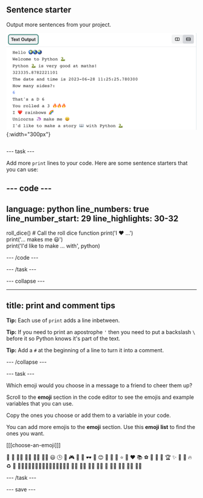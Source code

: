 ## Sentence starter

<div style="display: flex; flex-wrap: wrap">
<div style="flex-basis: 200px; flex-grow: 1; margin-right: 15px;">
Output more sentences from your project.
</div>
<div>

![Some new print lines in the code editor output area with emoji and text sentences.](images/sentence_starter.png){:width="300px"} 

</div>
</div>

--- task ---

Add more `print` lines to your code. Here are some sentence starters that you can use:

--- code ---
---
language: python
line_numbers: true
line_number_start: 29
line_highlights: 30-32
---

roll_dice()  # Call the roll dice function
print('I ❤️ ...')   
print('... makes me 😃')   
print('I\'d like to make ... with', python)   

--- /code ---

--- /task ---

--- collapse ---

---
title: print and comment tips
---

**Tip:** Each use of `print` adds a line inbetween. 

**Tip:** If you need to print an apostrophe `'` then you need to put a backslash `\` before it so Python knows it's part of the text. 

**Tip:** Add a `#` at the beginning of a line to turn it into a comment.


--- /collapse ---

--- task ---

Which emoji would you choose in a message to a friend to cheer them up? 

Scroll to the **emoji** section in the code editor to see the emojis and example variables that you can use. 

Copy the ones you choose or add them to a variable in your code.

You can add more emojis to the **emoji** section. Use this **emoji list** to find the ones you want. 

[[[choose-an-emoji]]]

🎊 🙌 🙌🏼 🙌🏽 🙌🏾 🙌🏿 😃 🕒 🎨 🎮 🔬 🎉 🕶️ 🎲 😊
🦄 🚀 💯 ⭐ 💛 ❤️ 📚 ⚽ 🏏 🏀 🥋 🏆 ✨ 🥺 🌈 🔥 ♻️ 🌳
👩‍🦽👩🏼‍🦽👩🏽‍🦽👩🏾‍🦽👩🏿‍🦽🧘 🧘🏼 🧘🏽 🧘🏾 🧘🏿 🙋 🙋🏼 🙋🏽 🙋🏾 🙋🏿

--- /task ---

--- save ---
